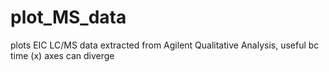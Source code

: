 # plot_MS_data
plots EIC LC/MS data extracted from Agilent Qualitative Analysis, useful bc time (x) axes can diverge

